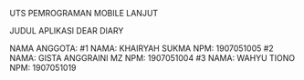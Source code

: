 UTS PEMROGRAMAN MOBILE LANJUT

JUDUL APLIKASI DEAR DIARY

NAMA ANGGOTA:
#1
NAMA: KHAIRYAH SUKMA
NPM: 1907051005
#2
NAMA: GISTA ANGGRAINI MZ
NPM: 1907051004
#3
NAMA: WAHYU TIONO
NPM: 1907051019


